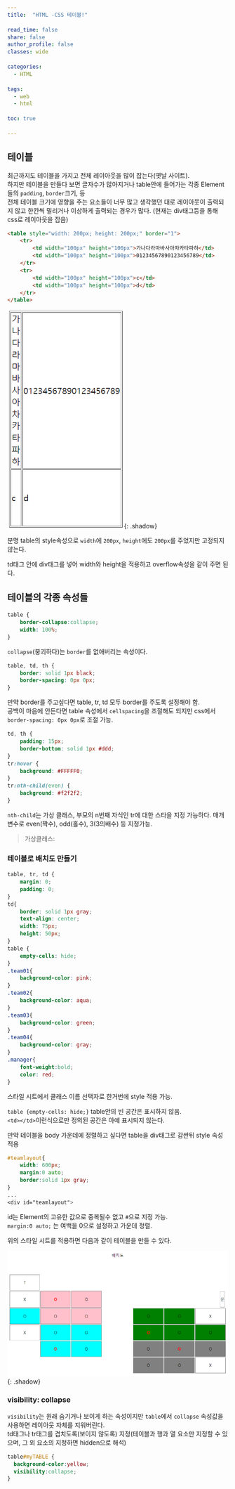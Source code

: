 ```yaml
---
title:  "HTML -CSS 테이블!"

read_time: false
share: false
author_profile: false
classes: wide

categories:
  - HTML

tags:
  - web
  - html

toc: true

---
```


## 테이블


최근까지도 테이블을 가지고 전체 레이아웃을 많이 잡는다(옛날 사이트).  
하지만 테이블을 만들다 보면 글자수가 많아지거나 table안에 들어가는 각종 Element들의  `padding`, `border`크기, 등  
전체 테이블 크기에 영향을 주는 요소들이 너무 많고 생각했던 대로 레이아웃이 출력되지 않고 한칸씩 밀리거나 이상하게 출력되는 경우가 많다. 
 (현재는 div태그등을 통해 css로 레이아웃을 잡음)  

```html
<table style="width: 200px; height: 200px;" border="1">
	<tr>
		<td width="100px" height="100px">가나다라마바사아차카타파하</td>
		<td width="100px" height="100px">01234567890123456789</td>
	</tr>
	<tr>
		<td width="100px" height="100px">c</td>
		<td width="100px" height="100px">d</td>
	</tr>
</table>
```

![css2](/assets/web/html/css-table-1.png){: .shadow}  

분명 table의 style속성으로 `width`에 `200px`, `height`에도 `200px`를 주었지만 고정되지 않는다.  

td태그 안에 div태그를 넣어 width와 height을 적용하고 overflow속성을 같이 주면 된다.  



## 테이블의 각종 속성들

```css
table {
	border-collapse:collapse;
	width: 100%;
}
```
`collapse`(붕괴하다)는 `border`를 없애버리는 속성이다.  

```css
table, td, th {
	border: solid 1px black;
    border-spacing: 0px 0px;
}
```
만약 border를 주고싶다면 table, tr, td 모두 border를 주도록 설정해야 함.  
공백이 마음에 안든다면 table 속성에서 `cellspacing`을 조절해도 되지만 css에서 `border-spacing: 0px 0px`로 조절 가능.

```css
td, th {
	padding: 15px;
	border-bottom: solid 1px #ddd;
}
tr:hover {
	background: #FFFFF0;
}
tr:nth-child(even) {
	background: #f2f2f2;
}
```
`nth-child`는 가상 클래스, 부모의 n번째 자식인 tr에 대한 스타을 지정 가능하다. 매개변수로 even(짝수), odd(홀수), 3(3의배수) 등 지정가능. 

>가상클래스: 

### 테이블로 배치도 만들기  

```css
table, tr, td {
	margin: 0;
	padding: 0;
}
td{
	border: solid 1px gray;
	text-align: center;
	width: 75px;
	height: 50px;
}
table {
	empty-cells: hide;
}
.team01{
	background-color: pink;	
}
.team02{
	background-color: aqua;	
}
.team03{
	background-color: green;	
}
.team04{
	background-color: gray;	
}
.manager{
	font-weight:bold;
	color: red;	
}
```


스타일 시트에서 클래스 이름 선택자로 한거번에 style 적용 가능.  

`table {empty-cells: hide;}` table안의 빈 공간은 표시하지 않음.  
`<td></td>`이런식으로만 정의된 공간은 아예 표시되지 않는다.  

만약 테이블을 body 가운데에 정렬하고 싶다면
table을 div태그로 감싼뒤 style 속성 적용

```css
#teamlayout{
	width: 600px;
	margin:0 auto; 
	border:solid 1px gray;
}
...
<div id="teamlayout">
```

id는 Element의 고유한 값으로 중복될수 없고 `#`으로 지정 가능.  
`margin:0 auto;` 는 여백을 0으로 설정하고 가운데 정렬.

위의 스타일 시트를 적용하면 다음과 같이 테이블을 만들 수 있다.

![css2](/assets/web/html/css2.png){: .shadow}  


### visibility: collapse

`visibility`는 원래 숨기거나 보이게 하는 속성이지만 `table`에서 `collapse` 속성값을 사용하면 레이아웃 자체를 지워버린다.  
td태그나 tr태그를 겹치도록(보이지 않도록) 지정(테이블과 행과 열 요소만 지정할 수 있으며, 그 외 요소의 지정하면 hidden으로 해석)  

```css
table#myTABLE {
  background-color:yellow;
  visibility:collapse;
}
```